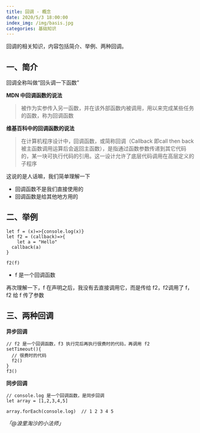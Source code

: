 ```yaml
---
title: 回调 - 概念
date: 2020/5/3 18:00:00
index_img: /img/basis.jpg
categories: 基础知识
---
```


回调的相关知识，内容包括简介、举例、两种回调。


## 一、简介


回调全称叫做“回头调一下函数”


**MDN 中回调函数的说法**


> 被作为实参传入另一函数，并在该外部函数内被调用，用以来完成某些任务的函数，称为回调函数






**维基百科中的回调函数的说法**


> 在计算机程序设计中，回调函数，或简称回调（Callback 即call then back 被主函数调用运算后会返回主函数），是指通过函数参数传递到其它代码的，某一块可执行代码的引用。这一设计允许了底层代码调用在高层定义的子程序



这说的是人话嘛，我们简单理解一下


- 回调函数不是我们直接使用的
- 回调函数是给其他地方用的



## 二、举例


```
let f = (x)=>{console.log(x)}
let f2 = (callback)=>{
	let a = "Hello"
  callback(a)
}

f2(f)
```


- f 是一个回调函数



再次理解一下，f 在声明之后，我没有去直接调用它，而是传给 f2，f2调用了 f，f2 给 f 传了参数

## 三、两种回调


**异步回调**


```
// f2 是一个回调函数，f3 执行完后再执行很费时的代码，再调用 f2
setTimeout(){
  // 很费时的代码
  f2()
}
f3()
```


**同步回调**


```
// console.log 是一个回调函数，是同步回调
let array = [1,2,3,4,5]

array.forEach(console.log)  // 1 2 3 4 5
```


_「@浪里淘沙的小法师」_




